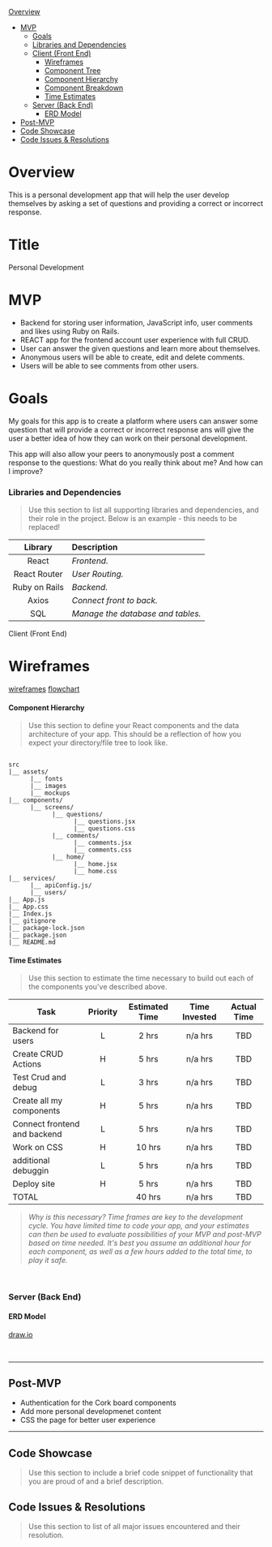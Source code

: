  [Overview](#overview)
- [MVP](#mvp)
  - [Goals](#goals)
  - [Libraries and Dependencies](#libraries-and-dependencies)
  - [Client (Front End)](#client-front-end)
    - [Wireframes](#wireframes)
    - [Component Tree](#component-tree)
    - [Component Hierarchy](#component-hierarchy)
    - [Component Breakdown](#component-breakdown)
    - [Time Estimates](#time-estimates)
  - [Server (Back End)](#server-back-end)
    - [ERD Model](#erd-model)
- [Post-MVP](#post-mvp)
- [Code Showcase](#code-showcase)
- [Code Issues & Resolutions](#code-issues--resolutions)

# Overview

This is a personal development app that will help the user develop themselves by asking a set of questions and providing a correct or incorrect response.

# Title
Personal Development


# MVP
- Backend for storing user information, JavaScript info, user comments and likes using Ruby on Rails.
- REACT app for the frontend account user experience with full CRUD.
- User can answer the given questions and learn more about themselves.
- Anonymous users will be able to create, edit and delete comments.
- Users will be able to see comments from other users.


# Goals

My goals for this app is to create a platform where users can answer some question that will provide a correct or incorrect response
ans will give the user a better idea of how they can work on their personal development.

This app  will also allow your peers to anonymously post a comment response to the questions:
What do you really think about me?
And how can I improve?


### Libraries and Dependencies

> Use this section to list all supporting libraries and dependencies, and their role in the project. Below is an example - this needs to be replaced!

|     Library      | Description                                |
| :--------------: | :----------------------------------------- |
|      React       | _Frontend._                                |
|   React Router   | _User Routing._                            |
| Ruby on Rails    | _Backend._                                 |
|     Axios        | _Connect front to back._                   |
|      SQL         | _Manage the database and tables._          |


Client (Front End)

# Wireframes
[wireframes](https://whimsical.com/personal-development-N1SwNNov79JumBxbL7oPac)
[flowchart](https://whimsical.com/personal-development-flowchart-3YAyMsimdfHDF76i79x4SJ)

#### Component Hierarchy

> Use this section to define your React components and the data architecture of your app. This should be a reflection of how you expect your directory/file tree to look like. 

``` structure

src
|__ assets/
      |__ fonts
      |__ images
      |__ mockups
|__ components/
      |__ screens/
            |__ questions/
                  |__ questions.jsx
                  |__ questions.css
            |__ comments/
                  |__ comments.jsx
                  |__ comments.css
            |__ home/
                  |__ home.jsx
                  |__ home.css
|__ services/
      |__ apiConfig.js/
      |__ users/
|__ App.js
|__ App.css
|__ Index.js
|__ gitignore
|__ package-lock.json
|__ package.json
|__ README.md

```

#### Time Estimates

> Use this section to estimate the time necessary to build out each of the components you've described above.

| Task                           | Priority | Estimated Time | Time Invested   | Actual Time |
| -------------------            | :------: | :------------: | :-----------:   | :---------: |
| Backend for users              |    L     |     2 hrs      |     n/a hrs     |     TBD     |
| Create CRUD Actions            |    H     |     5 hrs      |     n/a hrs     |     TBD     |
| Test Crud and debug            |    L     |     3 hrs      |     n/a hrs     |     TBD     |
| Create all my components       |    H     |     5 hrs      |     n/a hrs     |     TBD     |
| Connect frontend and backend   |    L     |     5 hrs      |     n/a hrs     |     TBD     |
| Work on CSS                    |    H     |     10 hrs     |     n/a hrs     |     TBD     |
| additional debuggin            |    L     |     5 hrs      |     n/a hrs     |     TBD     |
| Deploy site                    |    H     |     5 hrs      |     n/a hrs     |     TBD     |
| TOTAL                          |          |     40 hrs     |     n/a hrs     |     TBD     |


> _Why is this necessary? Time frames are key to the development cycle. You have limited time to code your app, and your estimates can then be used to evaluate possibilities of your MVP and post-MVP based on time needed. It's best you assume an additional hour for each component, as well as a few hours added to the total time, to play it safe._

<br>

### Server (Back End)

#### ERD Model

[draw.io](https://drive.google.com/file/d/1BX9k_1iGIckYufYBict2bPq5WYQC_Loy/view?usp=sharing)

<br>

***

## Post-MVP

- Authentication for the Cork board components
- Add more personal developmenet content
- CSS the page for better user experience

***

## Code Showcase

> Use this section to include a brief code snippet of functionality that you are proud of and a brief description.

## Code Issues & Resolutions

> Use this section to list of all major issues encountered and their resolution.
